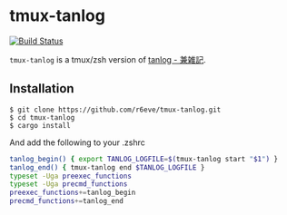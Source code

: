 tmux-tanlog
===========
[![Build Status][]][CI Results]

`tmux-tanlog` is a tmux/zsh version of [tanlog - 兼雑記](http://shinh.hatenablog.com/entry/2017/02/12/031105).

## Installation

```console
$ git clone https://github.com/r6eve/tmux-tanlog.git
$ cd tmux-tanlog
$ cargo install
```

And add the following to your .zshrc

```sh
tanlog_begin() { export TANLOG_LOGFILE=$(tmux-tanlog start "$1") }
tanlog_end() { tmux-tanlog end $TANLOG_LOGFILE }
typeset -Uga preexec_functions
typeset -Uga precmd_functions
preexec_functions+=tanlog_begin
precmd_functions+=tanlog_end
```

[Build Status]: https://travis-ci.org/r6eve/tmux-tanlog.svg?branch=master
[CI Results]: https://travis-ci.org/r6eve/tmux-tanlog
